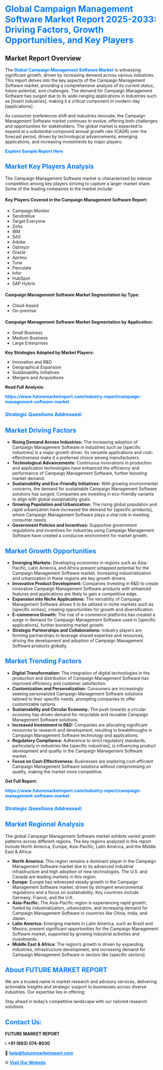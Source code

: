 <h1 style="color: #007BFF;">Global Campaign Management Software Market Report 2025-2033: Driving Factors, Growth Opportunities, and Key Players</h1>

<section id="overview">
<h2>Market Report Overview</h2>
<p>The <a href="https://www.futuremarketreport.com/industry-report/campaign-management-software-market" style="color: #007BFF; text-decoration: none;"><strong>Global Campaign Management Software Market</strong></a> is witnessing significant growth, driven by increasing demand across various industries. This report delves into the key aspects of the Campaign Management Software market, providing a comprehensive analysis of its current status, future potential, and challenges. The demand for Campaign Management Software has surged due to its wide-ranging applications in industries such as [insert industries], making it a critical component in modern-day [applications].</p>
<p>As consumer preferences shift and industries innovate, the Campaign Management Software market continues to evolve, offering both challenges and opportunities for stakeholders. The global market is expected to expand at a substantial compound annual growth rate (CAGR) over the forecast period, driven by technological advancements, emerging applications, and increasing investments by major players.</p>
</section>

<section id="overview">
<p><a href="https://www.futuremarketreport.com/request-sample/reportId=97933" style="color: #007BFF; text-decoration: none;"><strong>Explore Sample Report Here</strong></a></p>
</section>

<section id="key-players">
<h2 style="color: #007BFF;">Market Key Players Analysis</h2>
<p>The Campaign Management Software market is characterized by intense competition among key players striving to capture a larger market share. Some of the leading companies in the market include:</p>
<h4>Key Players Covered in the Campaign Management Software Report:</h4>
<ul><li>Campaign Monitor</li><li>Sendinblue</li><li>Target Everyone</li><li>Zoho</li><li>IBM</li><li>SAS</li><li>Adobe</li><li>Optmyzr</li><li>Oracle</li><li>Aprimo</li><li>Tune</li><li>Percolate</li><li>Infor</li><li>HubSpot</li><li>SAP Hybris</li></ul>
<h4>Campaign Management Software Market Segmentation by Type:</h4>
<ul><li>Cloud-based</li><li>On-premise</li></ul>

<h4>Campaign Management Software Market Segmentation by Application:</h4>
<ul><li>Small Business</li><li>Medium Business</li><li>Large Enterprises</li></ul>
<p><strong>Key Strategies Adopted by Market Players:</strong></p>
<ul>
<li>Innovation and R&D</li>
<li>Geographical Expansion</li>
<li>Sustainability Initiatives</li>
<li>Mergers and Acquisitions</li>
</ul>
</section>

<section>
<p><strong>Read Full Analysis: </strong></p><a href="https://www.futuremarketreport.com/industry-report/campaign-management-software-market" style="color: #007BFF; text-decoration: none;"><strong>https://www.futuremarketreport.com/industry-report/campaign-management-software-market</strong></a>
<h3 style="color: #007BFF;">Strategic Questions Addressed:</h3>
</section>

<section id="driving-factors">
<h2 style="color: #007BFF;">Market Driving Factors</h2>
<ul>
<li><strong>Rising Demand Across Industries:</strong> The increasing adoption of Campaign Management Software in industries such as [specific industries] is a major growth driver. Its versatile applications and cost-effectiveness make it a preferred choice among manufacturers.</li>
<li><strong>Technological Advancements:</strong> Continuous innovations in production and application technologies have enhanced the efficiency and performance of Campaign Management Software, further boosting market demand.</li>
<li><strong>Sustainability and Eco-Friendly Initiatives:</strong> With growing environmental concerns, the demand for sustainable Campaign Management Software solutions has surged. Companies are investing in eco-friendly variants to align with global sustainability goals.</li>
<li><strong>Growing Population and Urbanization:</strong> The rising global population and rapid urbanization have increased the demand for [specific products], where Campaign Management Software plays a vital role in meeting consumer needs.</li>
<li><strong>Government Policies and Incentives:</strong> Supportive government regulations and incentives for industries using Campaign Management Software have created a conducive environment for market growth.</li>
</ul>
</section>

<section id="growth-opportunities">
<h2 style="color: #007BFF;">Market Growth Opportunities</h2>
<ul>
<li><strong>Emerging Markets:</strong> Developing economies in regions such as Asia-Pacific, Latin America, and Africa present untapped potential for the Campaign Management Software market. Increasing industrialization and urbanization in these regions are key growth drivers.</li>
<li><strong>Innovative Product Development:</strong> Companies investing in R&D to create innovative Campaign Management Software products with enhanced features and applications are likely to gain a competitive edge.</li>
<li><strong>Expansion into Niche Applications:</strong> The versatility of Campaign Management Software allows it to be utilized in niche markets such as [specific niches], creating opportunities for growth and diversification.</li>
<li><strong>E-commerce Growth:</strong> The rise of e-commerce platforms has created a surge in demand for Campaign Management Software used in [specific applications], further boosting market growth.</li>
<li><strong>Strategic Partnerships and Collaborations:</strong> Industry players are forming partnerships to leverage shared expertise and resources, driving the development and adoption of Campaign Management Software products globally.</li>
</ul>
</section>

<section id="trending-factors">
<h2 style="color: #007BFF;">Market Trending Factors</h2>
<ul>
<li><strong>Digital Transformation:</strong> The integration of digital technologies in the production and distribution of Campaign Management Software has improved efficiency and customer satisfaction.</li>
<li><strong>Customization and Personalization:</strong> Consumers are increasingly seeking personalized Campaign Management Software solutions tailored to their specific needs, prompting companies to offer customizable options.</li>
<li><strong>Sustainability and Circular Economy:</strong> The push towards a circular economy has driven demand for recyclable and reusable Campaign Management Software solutions.</li>
<li><strong>Increased Investment in R&D:</strong> Companies are allocating significant resources to research and development, resulting in breakthroughs in Campaign Management Software technology and applications.</li>
<li><strong>Regulatory Compliance:</strong> Adherence to strict regulatory standards, particularly in industries like [specific industries], is influencing product development and quality in the Campaign Management Software market.</li>
<li><strong>Focus on Cost-Effectiveness:</strong> Businesses are exploring cost-efficient Campaign Management Software solutions without compromising on quality, making the market more competitive.</li>
</ul>
</section>

<section>
<p><strong>Get Full Report: </strong></p><a href="https://www.futuremarketreport.com/industry-report/campaign-management-software-market" style="color: #007BFF; text-decoration: none;"><strong>https://www.futuremarketreport.com/industry-report/campaign-management-software-market</strong></a>
<h3 style="color: #007BFF;">Strategic Questions Addressed:</h3>
</section>


<section id="regional-analysis">
<h2 style="color: #007BFF;">Market Regional Analysis</h2>
<p>The global Campaign Management Software market exhibits varied growth patterns across different regions. The key regions analyzed in this report include North America, Europe, Asia-Pacific, Latin America, and the Middle East & Africa:</p>
<ul>
<li><strong>North America:</strong> This region remains a dominant player in the Campaign Management Software market due to its advanced industrial infrastructure and high adoption of new technologies. The U.S. and Canada are leading markets in this region.</li>
<li><strong>Europe:</strong> Europe has witnessed steady growth in the Campaign Management Software market, driven by stringent environmental regulations and a focus on sustainability. Key countries include Germany, France, and the U.K.</li>
<li><strong>Asia-Pacific:</strong> The Asia-Pacific region is experiencing rapid growth, fueled by industrialization, urbanization, and increasing demand for Campaign Management Software in countries like China, India, and Japan.</li>
<li><strong>Latin America:</strong> Emerging markets in Latin America, such as Brazil and Mexico, present significant opportunities for the Campaign Management Software market, supported by growing industrial activities and investments.</li>
<li><strong>Middle East & Africa:</strong> The region’s growth is driven by expanding industries, infrastructure development, and increasing demand for Campaign Management Software in sectors like [specific sectors].</li>
</ul>
</section>

<footer>
<h2 style="color: #007BFF;">About FUTURE MARKET REPORT</h2>
<p>We are a trusted name in market research and advisory services, delivering actionable insights and strategic support to businesses across diverse industries. Our expertise lies in offering:</p>

<p>Stay ahead in today’s competitive landscape with our tailored research solutions.</p>

<h2 style="color: #007BFF;">Contact Us:</h2>
<p><strong>FUTURE MARKET REPORT</strong></p>
<p>📞 <strong>+91 (883) 074-8030</strong></p>
<p>📧 <strong><a href="mailto:help@futuremarketreport.com" style="color: #007BFF;">help@futuremarketreport.com</a></strong></p>
<p>🌐 <strong><a href="https://www.futuremarketreport.com/" style="color: #007BFF;">Visit Our Website</a></strong></p>
</footer>